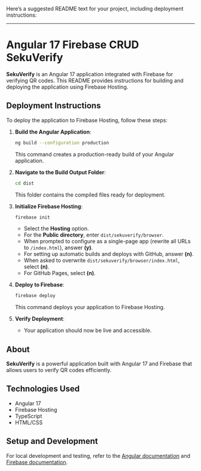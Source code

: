 Here’s a suggested README text for your project, including deployment instructions:

---

# Angular 17 Firebase CRUD SekuVerify

**SekuVerify** is an Angular 17 application integrated with Firebase for verifying QR codes. This README provides instructions for building and deploying the application using Firebase Hosting.

## Deployment Instructions

To deploy the application to Firebase Hosting, follow these steps:

1. **Build the Angular Application**:
   ```bash
   ng build --configuration production
   ```
   This command creates a production-ready build of your Angular application.

2. **Navigate to the Build Output Folder**:
   ```bash
   cd dist
   ```
   This folder contains the compiled files ready for deployment.

3. **Initialize Firebase Hosting**:
   ```bash
   firebase init
   ```
   - Select the **Hosting** option.
   - For the **Public directory**, enter `dist/sekuverify/browser`.
   - When prompted to configure as a single-page app (rewrite all URLs to `/index.html`), answer **(y)**.
   - For setting up automatic builds and deploys with GitHub, answer **(n)**.
   - When asked to overwrite `dist/sekuverify/browser/index.html`, select **(n)**.
   - For GitHub Pages, select **(n)**.

4. **Deploy to Firebase**:
   ```bash
   firebase deploy
   ```
   This command deploys your application to Firebase Hosting.

5. **Verify Deployment**:
   - Your application should now be live and accessible.

## About

**SekuVerify** is a powerful application built with Angular 17 and Firebase that allows users to verify QR codes efficiently. 

## Technologies Used

- Angular 17
- Firebase Hosting
- TypeScript
- HTML/CSS

## Setup and Development

For local development and testing, refer to the [Angular documentation](https://angular.io/docs) and [Firebase documentation](https://firebase.google.com/docs).

